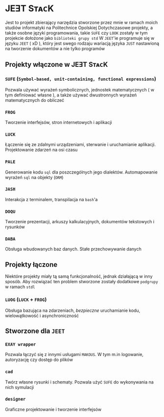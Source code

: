 # JEƎT SᴛᴀᴄK

Jest to projekt zbierający narzędzia stworzone przez mnie w ramach moich studiów informatyki na Politechnice Opolskiej
Dotychczasowe projekty, a także osobne języki programowania, takie `SUFE` czy `LOOK` zostały w tym projekcie dołożone jako `biblioteki grupy std`
W `JEET`'ie programuje się w języku `JEET` ( xD ), który jest swego rodzaju wariacją języka `JUST` nastawioną na tworzenie dokumentów a nie tylko programów

## Projekty włączone w JEƎT SᴛᴀᴄK

### `SUFE` (`Symbol-based, unit-containing, functional expressions`)

Pozwala używać wyrażeń symbolicznych, jednostek matematycznych ( w tym definiować własne ), a także używać dwustronnych wyrażeń matematycznych do obliczeć

### `FROG`

Tworzenie interfejsów, stron internetowych i aplikacji

### `LUCK`

Łączenie się ze zdalnymi urządzeniami, sterwanie i uruchamianie aplikacji. Projektowanie zdarzeń na osi czasu

### `PALE`

Generowanie kodu `sql` dla poszczególnych jego dialektów. Automapowanie wyrażeń `sql` na objekty (`ORM`)

### `JASH`

Interakcja z terminalem, transpilacja na `bash`'a

### `DOQU`

Tworzenie prezentacji, arkuszy kalkulacyjnych, dokumentów tekstowych i rysunków

### `DABA`

Obsługa wbudowanych baz danych. Stałe przechowywanie danych

## Projekty łączone

Niektóre projekty miały tą samą funkcjonalność, jednak działającą w inny sposób. Aby rozwiązać ten problem stworzone zostały dodatkowe `podgrupy` w ramach `stdl`

### `LUOG` (`LUCK` + `FROG`)

Obsługa bazująca na zdarzeniach, _bezpieczne_ uruchamianie kodu, wielowątkowość i asynchroniczność

## Stworzone dla `JEET`

### `EXAY wrapper`

Pozwala łączyć się z innymi usługami `MAKOUS`. W tym m.in logowanie, autoryzację czy dostęp do plików

### `cad`

Twórz własne rysunki i schematy. Pozwala użyć `SUFE` do wykonywania na nich symulacji

### `designer`

Graficzne projektowanie i tworzenie interfejsów
